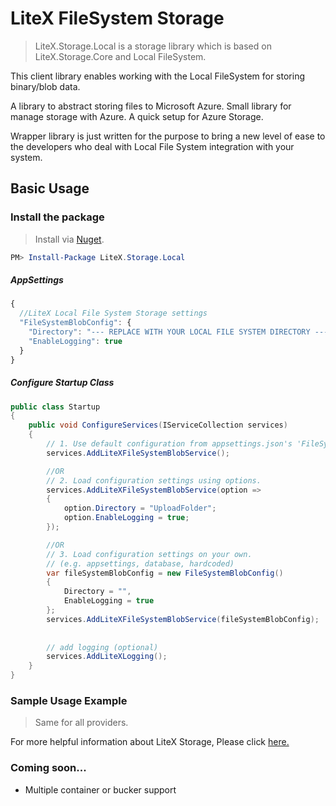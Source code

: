 # LiteX FileSystem Storage
> LiteX.Storage.Local is a storage library which is based on LiteX.Storage.Core and Local FileSystem.

This client library enables working with the Local FileSystem for storing binary/blob data. 

A library to abstract storing files to Microsoft Azure. Small library for manage storage with Azure. A quick setup for Azure Storage.

Wrapper library is just written for the purpose to bring a new level of ease to the developers who deal with Local File System integration with your system.


## Basic Usage


### Install the package

> Install via [Nuget](https://www.nuget.org/packages/LiteX.Storage.Local/).

```Powershell
PM> Install-Package LiteX.Storage.Local
```

##### AppSettings
```js
{  
  //LiteX Local File System Storage settings
  "FileSystemBlobConfig": {
    "Directory": "--- REPLACE WITH YOUR LOCAL FILE SYSTEM DIRECTORY ---",
    "EnableLogging": true
  }
}
```

##### Configure Startup Class
```cs
public class Startup
{
    public void ConfigureServices(IServiceCollection services)
    {
        // 1. Use default configuration from appsettings.json's 'FileSystemBlobConfig'
        services.AddLiteXFileSystemBlobService();

        //OR
        // 2. Load configuration settings using options.
        services.AddLiteXFileSystemBlobService(option =>
        {
            option.Directory = "UploadFolder";
            option.EnableLogging = true;
        });

        //OR
        // 3. Load configuration settings on your own.
        // (e.g. appsettings, database, hardcoded)
        var fileSystemBlobConfig = new FileSystemBlobConfig()
        {
            Directory = "",
            EnableLogging = true
        };
        services.AddLiteXFileSystemBlobService(fileSystemBlobConfig);
        
        
        // add logging (optional)
        services.AddLiteXLogging();
    }
}
```

### Sample Usage Example
> Same for all providers. 

For more helpful information about LiteX Storage, Please click [here.](https://github.com/a-patel/LiteXStorage/blob/master/README.md#step-3--use-in-controller-or-business-layer-memo)


### Coming soon...
* Multiple container or bucker support


